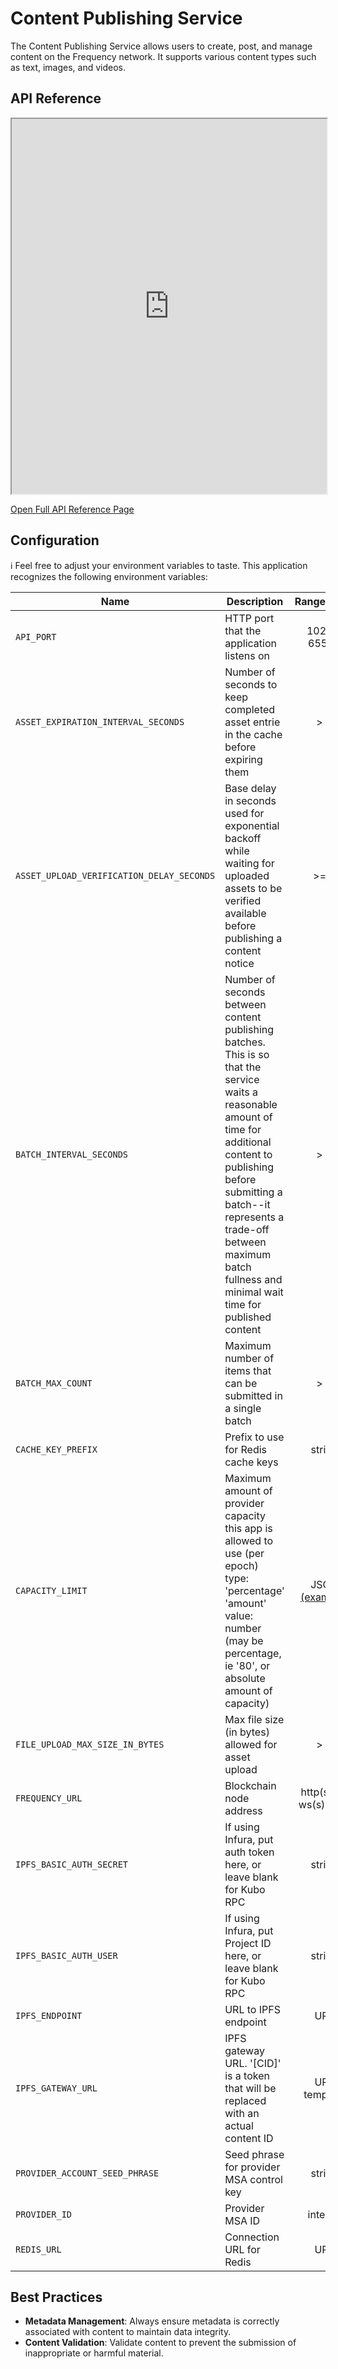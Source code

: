 # Content Publishing Service

The Content Publishing Service allows users to create, post, and manage content on the Frequency network. It supports various content types such as text, images, and videos.

## API Reference

<iframe src="https://projectlibertylabs.github.io/gateway/content-publishing" width="100%" height="600px"></iframe>

[Open Full API Reference Page](https://projectlibertylabs.github.io/gateway/content-publishing)

## Configuration

ℹ️ Feel free to adjust your environment variables to taste.
This application recognizes the following environment variables:

| Name                                      | Description                                                                                                                                                                                                                                                                              |            Range/Type            | Required? |           Default           |
| ----------------------------------------- | ---------------------------------------------------------------------------------------------------------------------------------------------------------------------------------------------------------------------------------------------------------------------------------------- | :------------------------------: | :-------: | :-------------------------: |
| `API_PORT`                                | HTTP port that the application listens on                                                                                                                                                                                                                                                |           1025 - 65535           |           |            3000             |
| `ASSET_EXPIRATION_INTERVAL_SECONDS`       | Number of seconds to keep completed asset entrie in the cache before expiring them                                                                                                                                                                                                       |               > 0                |     Y     |                             |
| `ASSET_UPLOAD_VERIFICATION_DELAY_SECONDS` | Base delay in seconds used for exponential backoff while waiting for uploaded assets to be verified available before publishing a content notice                                                                                                                                         |               >= 0               |     Y     |                             |
| `BATCH_INTERVAL_SECONDS`                  | Number of seconds between content publishing batches. This is so that the service waits a reasonable amount of time for additional content to publishing before submitting a batch--it represents a trade-off between maximum batch fullness and minimal wait time for published content |               > 0                |     Y     |                             |
| `BATCH_MAX_COUNT`                         | Maximum number of items that can be submitted in a single batch                                                                                                                                                                                                                          |               > 0                |     Y     |                             |
| `CACHE_KEY_PREFIX`                        | Prefix to use for Redis cache keys                                                                                                                                                                                                                                                       |              string              |           | content-publishing-service: |
| `CAPACITY_LIMIT`                          | Maximum amount of provider capacity this app is allowed to use (per epoch) type: 'percentage' 'amount' value: number (may be percentage, ie '80', or absolute amount of capacity)                                                                                                        | JSON [(example)](./env.template) |     Y     |                             |
| `FILE_UPLOAD_MAX_SIZE_IN_BYTES`           | Max file size (in bytes) allowed for asset upload                                                                                                                                                                                                                                        |               > 0                |     Y     |                             |
| `FREQUENCY_URL`                           | Blockchain node address                                                                                                                                                                                                                                                                  |      http(s): or ws(s): URL      |     Y     |                             |
| `IPFS_BASIC_AUTH_SECRET`                  | If using Infura, put auth token here, or leave blank for Kubo RPC                                                                                                                                                                                                                        |              string              |     N     |            blank            |
| `IPFS_BASIC_AUTH_USER`                    | If using Infura, put Project ID here, or leave blank for Kubo RPC                                                                                                                                                                                                                        |              string              |     N     |            blank            |
| `IPFS_ENDPOINT`                           | URL to IPFS endpoint                                                                                                                                                                                                                                                                     |               URL                |     Y     |                             |
| `IPFS_GATEWAY_URL`                        | IPFS gateway URL. '[CID]' is a token that will be replaced with an actual content ID                                                                                                                                                                                                     |           URL template           |     Y     |                             |
| `PROVIDER_ACCOUNT_SEED_PHRASE`            | Seed phrase for provider MSA control key                                                                                                                                                                                                                                                 |              string              |     Y     |                             |
| `PROVIDER_ID`                             | Provider MSA ID                                                                                                                                                                                                                                                                          |             integer              |     Y     |                             |
| `REDIS_URL`                               | Connection URL for Redis                                                                                                                                                                                                                                                                 |               URL                |     Y     |


## Best Practices

- **Metadata Management**: Always ensure metadata is correctly associated with content to maintain data integrity.
- **Content Validation**: Validate content to prevent the submission of inappropriate or harmful material.
